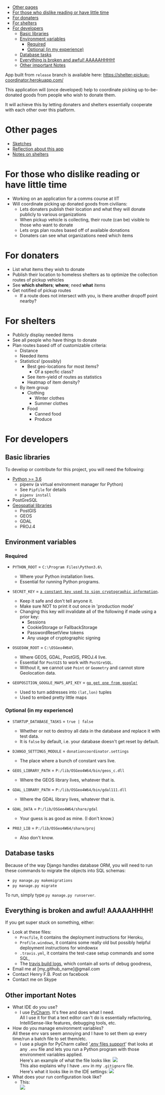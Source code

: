 
<!-- TOC depthFrom:1 depthTo:6 withLinks:1 updateOnSave:1 orderedList:0 -->

- [Other pages](#other-pages)
- [For those who dislike reading or have little time](#for-those-who-dislike-reading-or-have-little-time)
- [For donaters](#for-donaters)
- [For shelters](#for-shelters)
- [For developers](#for-developers)
	- [Basic libraries](#basic-libraries)
	- [Environment variables](#environment-variables)
		- [Required](#required)
		- [Optional (in my experience)](#optional-in-my-experience)
	- [Database tasks](#database-tasks)
	- [Everything is broken and awful! AAAAAHHHH!](#everything-is-broken-and-awful-aaaaahhhh)
	- [Other important Notes](#other-important-notes)

<!-- /TOC -->

App built from `release` branch is available here:
https://shelter-pickup-coordinator.herokuapp.com/

This application will (once developed) help to coordinate picking up
to-be-donated goods from people who wish to donate them.

It will achieve this by letting donaters and shelters essentially cooperate with
each other over this platform.

# Other pages
- [Sketches](_sketches)
- [Reflection about this app](_notes/reflection.md)
- [Notes on shelters](_notes)

# For those who dislike reading or have little time
- Working on an application for a comms course at IIT
- Will coordinate picking up donated goods from civilians:
  - Lets donaters publish their location and what they will donate publicly to various organizations
  - When pickup vehicle is collecting, their route (can be) visible to those who want to donate
  - Lets orgs plan routes based off of available donations
  - Donaters can see what organizations need which items

# For donaters
- List what items they wish to donate
- Publish their location to homeless shelters as to optimize the collection
  routes of pickup vehicles
- See **which shelters**; **where**; need **what** items 
- Get notified of pickup routes
  - If a route does not intersect with you, is there another dropoff point
  nearby?
  
# For shelters
- Publicly display needed items
- See all people who have things to donate
- Plan routes based off of customizable criteria:
  - Distance
  - Needed items
  - Statistics! (possibly)
    - Best geo-locations for most items?
      - Of a specfic class?
    - See item-yield of routes as statistics
    - Heatmap of item density?
  - By item group
    - Clothing
      - Winter clothes
      - Summer clothes
    - Food
      - Canned food
      - Produce

# For developers

## Basic libraries

To develop or contribute for this project, you will need the following:
- [Python >= 3.6](https://www.python.org/downloads/)
  - pipenv (a virtual environment manager for Python)
  - See `Pipfile` for details
  - `pipenv install`
- PostGreSQL
- [Geospatial libraries](https://docs.djangoproject.com/en/2.0/ref/contrib/gis/install/geolibs/)
  - PostGIS
  - GEOS
  - GDAL
  - PROJ.4

## Environment variables

### Required

- `PYTHON_ROOT` = `C:\Program Files\Python3.6\`
  - Where your Python installation lives.
  - Essential for running Python programs.

- `SECRET_KEY` = [`a constant key used to sign cryptographic information`](https://docs.djangoproject.com/en/dev/ref/settings/#secret-key).
  - Keep it safe and don't tell anyone it.
  - Make sure NOT to print it out once in 'production mode'
  - Changing this key will invalidate all of the following if made using a prior key:
    - Sessions
    - CookieStorage or FallbackStorage
    - PasswordResetView tokens
    - Any usage of cryptographic signing

- `OSGEO4W_ROOT` = `C:\OSGeo4W64\`
  - Where GEOS, GDAL, PostGIS, PROJ.4 live. 
  - Essential for `PostGIS` to work with `PostGreSQL`.
  - Without it, we cannot use `Point` or `Geometry` and cannot store Geolocation data.

- `GEOPOSITION_GOOGLE_MAPS_API_KEY` = [`go get one from google!`](https://developers.google.com/maps/)
  - Used to turn addresses into `(lat,lon)` tuples
  - Used to embed pretty little maps

### Optional (in my experience)

- `STARTUP_DATABASE_TASKS` = `true | false`
  - Whether or not to destroy all data in the database and replace it with test data.
  - It is `false` by default, i.e. your database doesn't get reset by default.

- `DJANGO_SETTINGS_MODULE` = `donationcoordinator.settings`
  - The place where a bunch of constant vars live.

- `GEOS_LIBRARY_PATH` = `P:/lib/OSGeo4W64/bin/geos_c.dll`
  - Where the GEOS library lives, whatever that is.

- `GDAL_LIBRARY_PATH` = `P:/lib/OSGeo4W64/bin/gdal111.dll`
  - Where the GDAL library lives, whatever that is.

- `GDAL_DATA` = `P:/lib/OSGeo4W64/share/gdal`
  - Your guess is as good as mine. (I don't know.)

- `PROJ_LIB` = `P:/lib/OSGeo4W64/share/proj`
  - Also don't know.

## Database tasks

Because of the way Django handles database ORM, you will need to run these commands to migrate the objects into SQL schemas:
- `py manage.py makemigrations`
- `py manage.py migrate`

To run, simply type `py manage.py runserver`.

## Everything is broken and awful! AAAAAHHHH!

If you get super stuck on something, either:

- Look at these files:
  - `Procfile`, it contains the deployment instructions for Heroku,
  - `Profile.windows`, it contains some really old but possibly helpful deployment instructions for windowsx
  - `.travis.yml`, it contains the test-case setup commands and some SQL,
  - The [travis build logs](https://travis-ci.org/HenryFBP/homeless-shelter-donation-pickup-coordinator/builds), which contain all sorts of debug goodness,
- Email me at \[my_github_name\]@gmail.com
- Contact Henry F.B. Post on facebook
- Contact me on Skype

## Other important Notes

- What IDE do you use?
  - I use [PyCharm](https://www.jetbrains.com/pycharm/). It's free and does what I need.  
  All I use it for that a text editor can't do is essentially refactoring, IntelliSense-like features, debugging tools, etc.
- How do you manage environment variables?  
  All these env vars seem annoying and I have to set them up every time/run a batch file to set them/etc.
  - I use a plugin for PyCharm called '[.env files support](https://plugins.jetbrains.com/plugin/9525--env-files-support)' that looks at any `.env` file and lets you run a Python program with those environment variables applied.  
  Here's an example of what the file looks like:
  ![](_sketches/env_vars.PNG)  
  This also explains why I have `.env` in my `.gitignore` file.  
  Here's what it looks like in the IDE settings:
  ![](_sketches/env_vars_run.PNG)  
- What does your run configuration look like?
  - This:  
  ![](_sketches/run_configs.PNG)  
  
